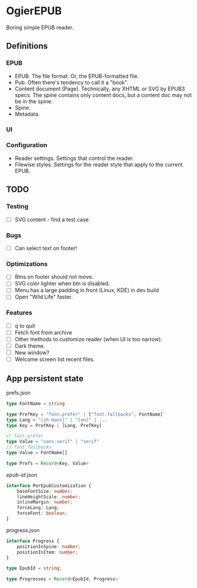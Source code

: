 OgierEPUB
=========

Boring simple EPUB reader.

Definitions
-----------

### EPUB

- EPUB.
  The file format. Or, the EPUB-formatted file.
- Pub.
  Often there's tendency to call it a "book".
- Content document (Page).
  Technically, any XHTML or SVG by EPUB3 specs.
  The spine contains only content docs,
  but a content doc may not be in the spine.
- Spine.
- Metadata.

### UI

### Configuration

- Reader settings. Settings that control the reader.
- Filewise styles. Settings for the reader style that apply to the current EPUB.

TODO
----

### Testing

- [ ] SVG content - find a test case.

### Bugs

- [ ] Can select text on footer!

### Optimizations

- [ ] Btns on footer should not move.
- [ ] SVG color lighter when btn is disabled.
- [ ] Menu has a large padding in front (Linux, KDE) in dev build
- [ ] Open "Wild Life" faster.

### Features

- [ ] q to quit
- [ ] Fetch font from archive
- [ ] Other methods to customize reader (when UI is too narrow).
- [ ] Dark theme.
- [ ] New window?
- [ ] Welcome screen list recent files.

## App persistent state

prefs.json

```ts
type FontName = string

type PrefKey = "font.prefer" | ["font.fallbacks", FontName]
type Lang = "[zh-Hans]" | "[en]" | ...
type Key = PrefKey | [Lang, PrefKey]

// font.prefer
type Value = "sans-serif" | "serif"
// font.fallbacks
type Value = FontName[]

type Prefs = Record<Key, Value>
```

*epub-id*.json

```ts
interface PerEpubCustomization {
    baseFontSize: number;
    lineHeightScale: number;
    inlineMargin: number;
    forceLang: Lang;
    forceFont: boolean;
}
```

progress.json

```ts
interface Progress {
    positionInSpine: number;
    positionInItem: number;
}

type EpubId = string;

type Progresses = Record<EpubId, Progress>
```
